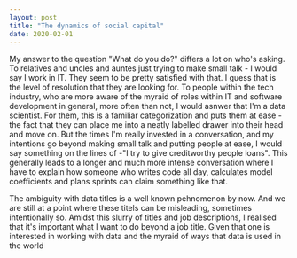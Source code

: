 ```yaml
---
layout: post
title: "The dynamics of social capital"
date: 2020-02-01
---
```


My answer to the question "What do you do?" differs a lot on who's asking. To relatives and uncles and auntes just trying to make small talk - I would say I work in IT. They seem to be pretty satisfied with that. I guess that is the level of resolution that they are looking for. To people within the tech industry, who are more aware of the myraid of roles within IT and software development in general, more often than not, I would asnwer that I'm a data scientist. 
For them, this is a familiar categorization and puts them at ease - the fact that they can place me into a neatly labelled drawer into their head and move on. But the times I'm really invested in a conversation, and my intentions go beyond making small talk and putting people at ease, I would say something on the lines of -"I try to give creditworthy people loans". This generally leads to a longer and much more intense conversation where I have to explain how someone who writes code all day, calculates model coefficients and plans sprints can claim something like that.

The ambiguity with data titles is a well known pehnomenon by now. And we are still at a point where these titels can be misleading, sometimes intentionally so.
Amidst this slurry of titles and job descriptions, I realised that it's important what I want to do beyond a job title. Given that one is interested in working with data and the myraid of ways that data is used in the world 
